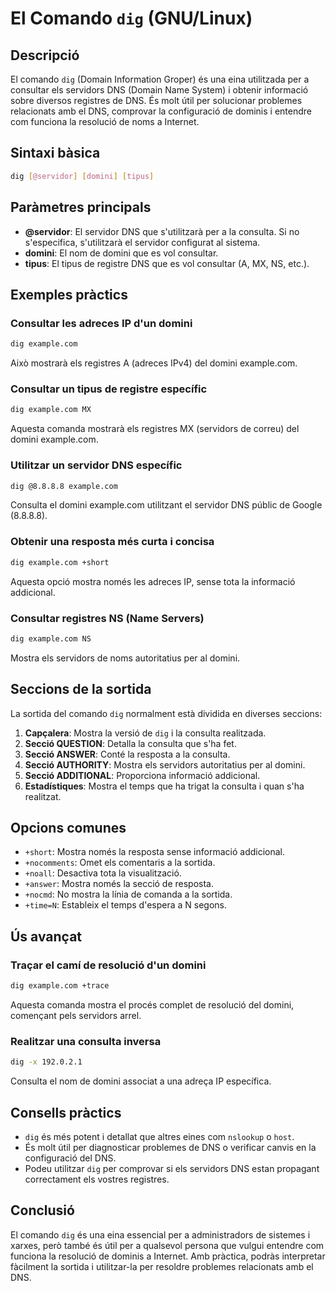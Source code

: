 # El Comando `dig` (GNU/Linux)

## Descripció

El comando `dig` (Domain Information Groper) és una eina utilitzada per a consultar els servidors DNS (Domain Name System) i obtenir informació sobre diversos registres de DNS. És molt útil per solucionar problemes relacionats amb el DNS, comprovar la configuració de dominis i entendre com funciona la resolució de noms a Internet.

## Sintaxi bàsica

```bash
dig [@servidor] [domini] [tipus]
```

## Paràmetres principals

- **@servidor**: El servidor DNS que s'utilitzarà per a la consulta. Si no s'especifica, s'utilitzarà el servidor configurat al sistema.
- **domini**: El nom de domini que es vol consultar.
- **tipus**: El tipus de registre DNS que es vol consultar (A, MX, NS, etc.).

## Exemples pràctics

### Consultar les adreces IP d'un domini

```bash
dig example.com
```

Això mostrarà els registres A (adreces IPv4) del domini example.com.

### Consultar un tipus de registre específic

```bash
dig example.com MX
```

Aquesta comanda mostrarà els registres MX (servidors de correu) del domini example.com.

### Utilitzar un servidor DNS específic

```bash
dig @8.8.8.8 example.com
```

Consulta el domini example.com utilitzant el servidor DNS públic de Google (8.8.8.8).

### Obtenir una resposta més curta i concisa

```bash
dig example.com +short
```

Aquesta opció mostra només les adreces IP, sense tota la informació addicional.

### Consultar registres NS (Name Servers)

```bash
dig example.com NS
```

Mostra els servidors de noms autoritatius per al domini.

## Seccions de la sortida

La sortida del comando `dig` normalment està dividida en diverses seccions:

1. **Capçalera**: Mostra la versió de `dig` i la consulta realitzada.
2. **Secció QUESTION**: Detalla la consulta que s'ha fet.
3. **Secció ANSWER**: Conté la resposta a la consulta.
4. **Secció AUTHORITY**: Mostra els servidors autoritatius per al domini.
5. **Secció ADDITIONAL**: Proporciona informació addicional.
6. **Estadístiques**: Mostra el temps que ha trigat la consulta i quan s'ha realitzat.

## Opcions comunes

- `+short`: Mostra només la resposta sense informació addicional.
- `+nocomments`: Omet els comentaris a la sortida.
- `+noall`: Desactiva tota la visualització.
- `+answer`: Mostra només la secció de resposta.
- `+nocmd`: No mostra la línia de comanda a la sortida.
- `+time=N`: Estableix el temps d'espera a N segons.

## Ús avançat

### Traçar el camí de resolució d'un domini

```bash
dig example.com +trace
```

Aquesta comanda mostra el procés complet de resolució del domini, començant pels servidors arrel.

### Realitzar una consulta inversa

```bash
dig -x 192.0.2.1
```

Consulta el nom de domini associat a una adreça IP específica.

## Consells pràctics

- `dig` és més potent i detallat que altres eines com `nslookup` o `host`.
- És molt útil per diagnosticar problemes de DNS o verificar canvis en la configuració del DNS.
- Podeu utilitzar `dig` per comprovar si els servidors DNS estan propagant correctament els vostres registres.

## Conclusió

El comando `dig` és una eina essencial per a administradors de sistemes i xarxes, però també és útil per a qualsevol persona que vulgui entendre com funciona la resolució de dominis a Internet. Amb pràctica, podràs interpretar fàcilment la sortida i utilitzar-la per resoldre problemes relacionats amb el DNS.
